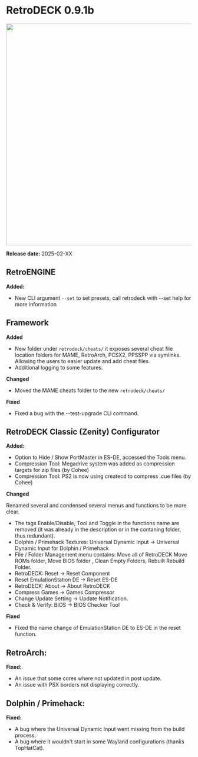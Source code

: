 # RetroDECK 0.9.1b

<img src="../../../wiki_images/logos/rd-logo-box.png" width="600">

**Release date:** 2025-02-XX

## RetroENGINE

**Added:**

- New CLI argument `--set` to set presets, call retrodeck with --set help for more information

## Framework 

**Added**

- New folder under `retrodeck/cheats/` it exposes several cheat file location folders for MAME, RetroArch, PCSX2, PPSSPP via symlinks. Allowing the users to easier update and add cheat files.
- Additional logging to some features.

**Changed**

- Moved the MAME cheats folder to the new `retrodeck/cheats/`

**Fixed**

- Fixed a bug with the --test-upgrade CLI command.

##  RetroDECK Classic (Zenity) Configurator

**Added:**

- Option to Hide / Show PortMaster in ES-DE, accessed the Tools menu.
- Compression Tool: Megadrive system  was added as compression targets for zip files (by Cohee)
- Compression Tool: PS2 is now using createcd to compress .cue files (by Cohee)

**Changed**

Renamed several and condensed several menus and functions to be more clear. 

- The tags Enable/Disable, Tool and Toggle in the functions name are removed (it was already in the description or in the contaning folder, thus redundant).
- Dolphin / Primehack Textures: Universal Dynamic Input -> Universal Dynamic Input for Dolphin / Primehack
- File / Folder Management menu contains: Move all of RetroDECK
Move ROMs folder, Move BIOS folder , Clean Empty Folders, Rebuilt Rebuild Folder.
- RetroDECK: Reset -> Reset Component
- Reset EmulationStation DE -> Reset ES-DE
- RetroDECK: About -> About RetroDECK
- Compress Games -> Games Compressor
- Change Update Setting -> Update Notification.
- Check & Verify: BIOS -> BIOS Checker Tool


**Fixed**

- Fixed the name change of EmulationStation DE to ES-DE in the reset function.

##  RetroArch:

**Fixed:**

- An issue that some cores where not updated in post update. 
- An issue with PSX borders not displaying correctly. 

##  Dolphin / Primehack:

**Fixed:**

- A bug where the Universal Dynamic Input went missing from the build process. 
- A bug where it wouldn't start in some Wayland configurations (thanks TopHatCat).
